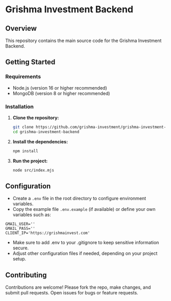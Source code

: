 # Grishma Investment Backend

## Overview

This repository contains the main source code for the Grishma Investment Backend.

## Getting Started

### Requirements

- Node.js (version 16 or higher recommended)
- MongoDB (version 8 or higher recommended)

### Installation

1. **Clone the repository:**
    ```sh
    git clone https://github.com/grishma-investment/grishma-investment-backend.git
    cd grishma-investment-backend
    ```

2. **Install the dependencies:**
    ```sh
    npm install
    ```

3. **Run the project:**
    ```sh
    node src/index.mjs
    ```

## Configuration

- Create a `.env` file in the root directory to configure environment variables.
- Copy the example file `.env.example` (if available) or define your own variables such as:
```env
GMAIL_USER=''
GMAIL_PASS=''
CLIENT_IP='https://grishmainvest.com'
```
- Make sure to add .env to your .gitignore to keep sensitive information secure.
- Adjust other configuration files if needed, depending on your project setup.

## Contributing

Contributions are welcome! Please fork the repo, make changes, and submit pull requests. Open issues for bugs or feature requests.
